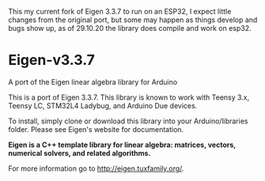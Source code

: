 This my current fork of Eigen 3.3.7 to run on an ESP32, I expect little changes from the original port, but some may happen as things develop and bugs show up, as of 29.10.20 the library does compile and work on esp32.


# Eigen-v3.3.7
A port of the Eigen linear algebra library for Arduino

This is a port of Eigen 3.3.7. This library is known to work with Teensy 3.x, Teensy LC, STM32L4 Ladybug, and Arduino Due devices.

To install, simply clone or download this library into your Arduino/libraries folder. Please see Eigen's website for documentation.

**Eigen is a C++ template library for linear algebra: matrices, vectors, numerical solvers, and related algorithms.**

For more information go to http://eigen.tuxfamily.org/.

